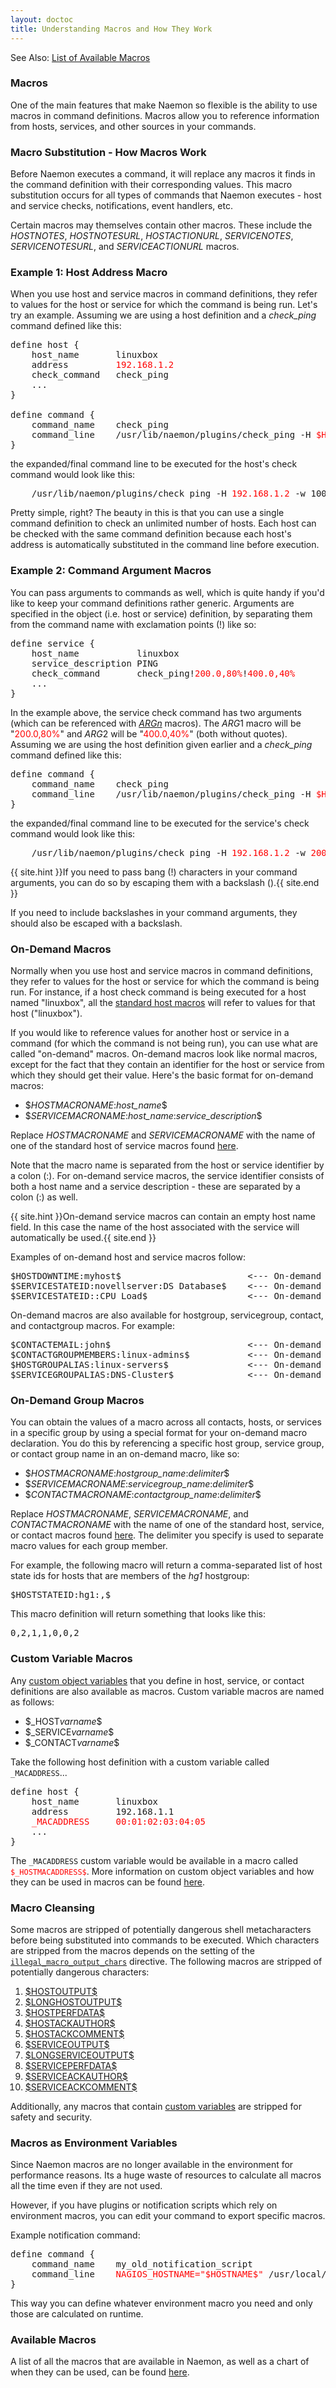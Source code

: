 ```yaml
---
layout: doctoc
title: Understanding Macros and How They Work
---
```


<span class="glyphicon glyphicon-arrow-right"></span> See Also: <a href="macrolist.html">List of Available Macros</a>



### Macros

One of the main features that make Naemon so flexible is the ability to use macros in command
definitions. Macros allow you to reference information from hosts, services, and other sources in your commands.



### Macro Substitution - How Macros Work

Before Naemon executes a command, it will replace any macros it finds in the command definition
with their corresponding values. This macro substitution occurs for all types of commands
that Naemon executes - host and service checks, notifications, event handlers, etc.

Certain macros may themselves contain other macros.
These include the $HOSTNOTES$, $HOSTNOTESURL$, $HOSTACTIONURL$, $SERVICENOTES$, $SERVICENOTESURL$, and $SERVICEACTIONURL$ macros.



### Example 1: Host Address Macro

When you use host and service macros in command definitions, they refer to values for the host or service
for which the command is being run. Let's try an example.
Assuming we are using a host definition and a <i>check_ping</i> command defined like this:

<pre>
define host {
    host_name       linuxbox
    address         <font color="red">192.168.1.2</font>
    check_command   check_ping
    ...
}

define command {
    command_name    check_ping
    command_line    /usr/lib/naemon/plugins/check_ping -H <font color="red">$HOSTADDRESS$</font> -w 100.0,90% -c 200.0,60%
}
</pre>

the expanded/final command line to be executed for the host's check command would look like this:

<pre>
    /usr/lib/naemon/plugins/check_ping -H <font color="red">192.168.1.2</font> -w 100.0,90% -c 200.0,60%
</pre>

Pretty simple, right?
The beauty in this is that you can use a single command definition to check an unlimited
number of hosts. Each host can be checked with the same command definition because each
host's address is automatically substituted in the command line before execution.



### Example 2: Command Argument Macros

You can pass arguments to commands as well, which is quite handy if you'd like to keep
your command definitions rather generic. Arguments are specified in the object
(i.e. host or service) definition, by separating them from the command name with
exclamation points (!) like so:

<pre>
define service {
    host_name           linuxbox
    service_description PING
    check_command       check_ping!<font color="red">200.0,80%</font>!<font color="red">400.0,40%</font>
    ...
}
</pre>

In the example above, the service check command has two arguments (which can be referenced
with <a href="macrolist.html#arg">$ARGn$</a> macros). The $ARG1$ macro will be
"<font color="red">200.0,80%</font>" and $ARG2$ will be "<font color="red">400.0,40%</font>"
(both without quotes). Assuming we are using the host definition given
earlier and a <i>check_ping</i> command defined like this:

<pre>
define command {
    command_name    check_ping
    command_line    /usr/lib/naemon/plugins/check_ping -H <font color="red">$HOSTADDRESS$</font> -w <font color="red">$ARG1$</font> -c <font color="red">$ARG2$</font>
}
</pre>

the expanded/final command line to be executed for the service's check command would look like this:

<pre>
    /usr/lib/naemon/plugins/check_ping -H <font color="red">192.168.1.2</font> -w <font color="red">200.0,80%</font> -c <font color="red">400.0,40%</font>
</pre>

{{ site.hint }}If you need to pass bang (!) characters in your command arguments, you can do so by escaping them with a backslash (\).{{ site.end }}

If you need to include backslashes in your command arguments, they should also be escaped with a backslash.

### On-Demand Macros

Normally when you use host and service macros in command definitions, they refer to values
for the host or service for which the command is being run. For instance, if a host
check command is being executed for a host named "linuxbox", all the <a href="macrolist.html">standard host macros</a> will
refer to values for that host ("linuxbox").

If you would like to reference values for another host or service in a command (for which the command is
not being run), you can use what are called "on-demand" macros. On-demand macros look like normal
macros, except for the fact that they contain an identifier for the host or service from which
they should get their value. Here's the basic format for on-demand macros:

<ul>
<li>$<i>HOSTMACRONAME</i>:<i>host_name</i>$</li>
<li>$<i>SERVICEMACRONAME</i>:<i>host_name</i>:<i>service_description</i>$</li>
</ul>

Replace <i>HOSTMACRONAME</i> and <i>SERVICEMACRONAME</i> with the name of one of the standard host
of service macros found <a href="macrolist.html">here</a>.

Note that the macro name is separated from the host or service identifier by a colon (:).
For on-demand service macros, the service identifier consists of both a host name and a
service description - these are separated by a colon (:) as well.

{{ site.hint }}On-demand service macros can contain an empty host name field.  In this case the name of the host associated with the service will automatically be used.{{ site.end }}

Examples of on-demand host and service macros follow:

<pre>
$HOSTDOWNTIME:myhost$                        <--- On-demand host macro
$SERVICESTATEID:novellserver:DS Database$    <--- On-demand service macro
$SERVICESTATEID::CPU Load$                   <--- On-demand service macro with blank host name field
</pre>

On-demand macros are also available for hostgroup, servicegroup, contact, and contactgroup macros.  For example:

<pre>
$CONTACTEMAIL:john$                          <--- On-demand contact macro
$CONTACTGROUPMEMBERS:linux-admins$           <--- On-demand contactgroup macro
$HOSTGROUPALIAS:linux-servers$               <--- On-demand hostgroup macro
$SERVICEGROUPALIAS:DNS-Cluster$              <--- On-demand servicegroup macro
</pre>



### On-Demand Group Macros

You can obtain the values of a macro across all contacts, hosts, or services
in a specific group by using a special format for your on-demand macro declaration.
You do this by referencing a specific host group, service group, or contact group name
in an on-demand macro, like so:

<ul>
<li>$<i>HOSTMACRONAME</i>:<i>hostgroup_name</i>:<i>delimiter</i>$</li>
<li>$<i>SERVICEMACRONAME</i>:<i>servicegroup_name</i>:<i>delimiter</i>$</li>
<li>$<i>CONTACTMACRONAME</i>:<i>contactgroup_name</i>:<i>delimiter</i>$</li>
</ul>

Replace <i>HOSTMACRONAME</i>, <i>SERVICEMACRONAME</i>, and <i>CONTACTMACRONAME</i> with
the name of one of the standard host, service, or contact macros found <a href="macrolist.html">here</a>.
The delimiter you specify is used to separate macro values for each group member.

For example, the following macro will return a comma-separated list of host state ids for hosts
that are members of the <i>hg1</i> hostgroup:

<pre>
$HOSTSTATEID:hg1:,$
</pre>

This macro definition will return something that looks like this:

<pre>
0,2,1,1,0,0,2
</pre>



### Custom Variable Macros

Any <a href="customobjectvars.html">custom object variables</a> that you define in host,
service, or contact definitions are also available as macros.  Custom variable macros are named as follows:

<ul>
<li>$_HOST<i>varname</i>$</li>
<li>$_SERVICE<i>varname</i>$</li>
<li>$_CONTACT<i>varname</i>$</li>
</ul>

Take the following host definition with a custom variable called `_MACADDRESS`...

<pre>
define host {
    host_name       linuxbox
    address         192.168.1.1
    <font color="red">_MACADDRESS     00:01:02:03:04:05</font>
    ...
}
</pre>

The `_MACADDRESS` custom variable would be available in a macro called <font color="red">`$_HOSTMACADDRESS$`</font>.
More information on custom object variables and how they can be used in macros can be found <a href="customobjectvars.html">here</a>.



### Macro Cleansing

Some macros are stripped of potentially dangerous shell metacharacters before being substituted into commands to be executed.
Which characters are stripped from the macros depends on the setting of
the <a href="configmain.html#illegal_macro_output_chars">`illegal_macro_output_chars`</a> directive.
The following macros are stripped of potentially dangerous characters:

<ol>
<li><a href="macrolist.html#hostoutput">$HOSTOUTPUT$</a></li>
<li><a href="macrolist.html#longhostoutput">$LONGHOSTOUTPUT$</a></li>
<li><a href="macrolist.html#hostperfdata">$HOSTPERFDATA$</a></li>
<li><a href="macrolist.html#hostackauthor">$HOSTACKAUTHOR$</a></li>
<li><a href="macrolist.html#hostackcomment">$HOSTACKCOMMENT$</a></li>
<li><a href="macrolist.html#serviceoutput">$SERVICEOUTPUT$</a></li>
<li><a href="macrolist.html#longserviceoutput">$LONGSERVICEOUTPUT$</a></li>
<li><a href="macrolist.html#serviceperfdata">$SERVICEPERFDATA$</a></li>
<li><a href="macrolist.html#serviceackauthor">$SERVICEACKAUTHOR$</a></li>
<li><a href="macrolist.html#serviceackcomment">$SERVICEACKCOMMENT$</a></li>
</ol>

Additionally, any macros that contain <a href="customobjectvars.html">custom variables</a> are stripped for safety and security.



### Macros as Environment Variables

Since Naemon macros are no longer available in the environment for performance reasons. Its
a huge waste of resources to calculate all macros all the time even if they are not used.

However, if you have plugins or notification scripts which rely on environment macros, you
can edit your command to export specific macros.

Example notification command:

<pre>
define command {
    command_name    my_old_notification_script
    command_line    <font color="red">NAGIOS_HOSTNAME="$HOSTNAME$"</font> /usr/local/bin/notifiy.pl ...
}
</pre>

This way you can define whatever environment macro you need and only those are calculated on runtime.



### Available Macros

A list of all the macros that are available in Naemon, as well as
a chart of when they can be used, can be found <a href="macrolist.html">here</a>.
